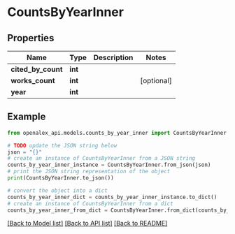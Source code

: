 # CountsByYearInner


## Properties

Name | Type | Description | Notes
------------ | ------------- | ------------- | -------------
**cited_by_count** | **int** |  | 
**works_count** | **int** |  | [optional] 
**year** | **int** |  | 

## Example

```python
from openalex_api.models.counts_by_year_inner import CountsByYearInner

# TODO update the JSON string below
json = "{}"
# create an instance of CountsByYearInner from a JSON string
counts_by_year_inner_instance = CountsByYearInner.from_json(json)
# print the JSON string representation of the object
print(CountsByYearInner.to_json())

# convert the object into a dict
counts_by_year_inner_dict = counts_by_year_inner_instance.to_dict()
# create an instance of CountsByYearInner from a dict
counts_by_year_inner_from_dict = CountsByYearInner.from_dict(counts_by_year_inner_dict)
```
[[Back to Model list]](../README.md#documentation-for-models) [[Back to API list]](../README.md#documentation-for-api-endpoints) [[Back to README]](../README.md)


